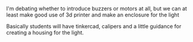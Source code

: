 I'm debating whether to introduce buzzers or motors at all, but we can at least make good use of 3d printer and make an enclosure for the light

Basically students will have tinkercad, calipers and a little guidance for creating a housing for the light.
